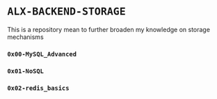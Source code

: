 # `ALX-BACKEND-STORAGE`
This is a repository mean to further broaden my knowledge on storage mechanisms

### `0x00-MySQL_Advanced`
### `0x01-NoSQL`
### `0x02-redis_basics`
